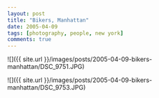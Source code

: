 ```yaml
---
layout: post
title: "Bikers, Manhattan"
date: 2005-04-09
tags: [photography, people, new york]
comments: true
---
```

![]({{ site.url }}/images/posts/2005-04-09-bikers-manhattan/DSC_9751.JPG)

![]({{ site.url }}/images/posts/2005-04-09-bikers-manhattan/DSC_9753.JPG)

